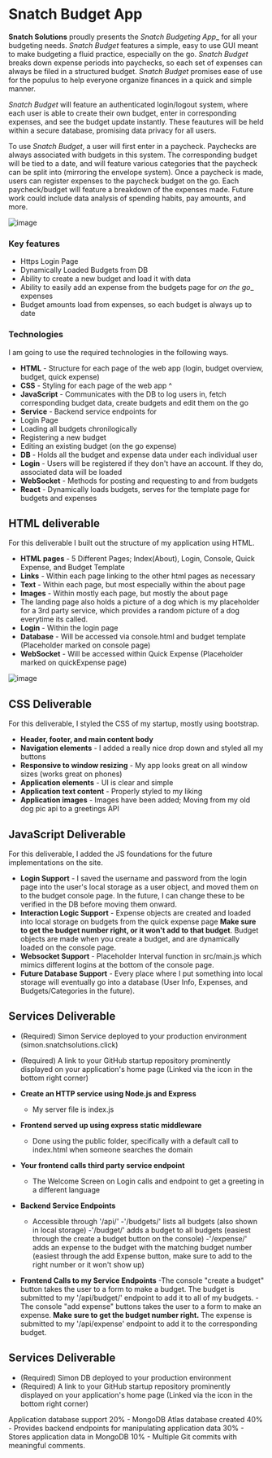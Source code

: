 # Snatch Budget App

  **Snatch Solutions** proudly presents the _Snatch Budgeting App__ for all your budgeting needs. _Snatch Budget_ features a simple, easy to use GUI meant to make budgeting a fluid practice, especially on the go. _Snatch Budget_ breaks down expense periods into paychecks, so each set of expenses can always be filed in a structured budget. _Snatch Budget_ promises ease of use for the populus to help everyone organize finances in a quick and simple manner.

  _Snatch Budget_ will feature an authenticated login/logout system, where each user is able to create their own budget, enter in corresponding expenses, and see the budget update instantly. These feautures will be held within a secure database, promising data privacy for all users.

  To use _Snatch Budget_, a user will first enter in a paycheck. Paychecks are always associated with budgets in this system. The corresponding budget will be tied to a date, and will feature various categories that the paycheck can be split into (mirroring the envelope system). Once a paycheck is made, users can register expenses to the paycheck budget on the go. Each paycheck/budget will feature a breakdown of the expenses made. Future work could include data analysis of spending habits, pay amounts, and more.

![image](https://github.com/Chaser2143/SnatchSolutions/assets/105551586/b6839700-19ad-416f-8e39-82f9c85086cc)

### Key features
- Https Login Page
- Dynamically Loaded Budgets from DB
- Ability to create a new budget and load it with data
- Ability to easily add an expense from the budgets page for _on the go__ expenses
- Budget amounts load from expenses, so each budget is always up to date

### Technologies

I am going to use the required technologies in the following ways.

- **HTML** - Structure for each page of the web app (login, budget overview, budget, quick expense)
- **CSS** - Styling for each page of the web app ^
- **JavaScript** - Communicates with the DB to log users in, fetch corresponding budget data, create budgets and edit them on the go
- **Service** - Backend service endpoints for
- Login Page
- Loading all budgets chronilogically
- Registering a new budget
- Editing an existing budget (on the go expense)
- **DB** - Holds all the budget and expense data under each individual user
- **Login** - Users will be registered if they don't have an account. If they do, associated data will be loaded
- **WebSocket** - Methods for posting and requesting to and from budgets
- **React** - Dynamically loads budgets, serves for the template page for budgets and expenses

## HTML deliverable

For this deliverable I built out the structure of my application using HTML.

- **HTML pages** - 5 Different Pages; Index(About), Login, Console, Quick Expense, and Budget Template
- **Links** - Within each page linking to the other html pages as necessary
- **Text** - Within each page, but most especially within the about page
- **Images** - Within mostly each page, but mostly the about page
- The landing page also holds a picture of a dog which is my placeholder for a 3rd party service, which provides a random picture of a dog everytime its called.
- **Login** - Within the login page
- **Database** - Will be accessed via console.html and budget template (Placeholder marked on console page)
- **WebSocket** - Will be accessed within Quick Expense (Placeholder marked on quickExpense page)

![image](https://github.com/Chaser2143/SnatchSolutions/assets/105551586/d409512d-5e20-4a57-923e-a88f9f6cd3d5)

## CSS Deliverable

For this deliverable, I styled the CSS of my startup, mostly using bootstrap.

- **Header, footer, and main content body**
- **Navigation elements** - I added a really nice drop down and styled all my buttons
- **Responsive to window resizing** - My app looks great on all window sizes (works great on phones)
- **Application elements** - UI is clear and simple
- **Application text content** - Properly styled to my liking
- **Application images** - Images have been added; Moving from my old dog pic api to a greetings API

## JavaScript Deliverable

For this deliverable, I added the JS foundations for the future implementations on the site.

- **Login Support** - I saved the username and password from the login page into the user's local storage as a user object, and moved them on to the budget console page. In the future, I can change these to be verified in the DB before moving them onward.
- **Interaction Logic Support** - Expense objects are created and loaded into local storage on budgets from the quick expense page **Make sure to get the budget number right, or it won't add to that budget**. Budget objects are made when you create a budget, and are dynamically loaded on the console page.
- **Websocket Support** - Placeholder Interval function in src/main.js which mimics different logins at the bottom of the console page.
- **Future Database Support** - Every place where I put something into local storage will eventually go into a database (User Info, Expenses, and Budgets/Categories in the future).

## Services Deliverable
- (Required) Simon Service deployed to your production environment (simon.snatchsolutions.click)
- (Required) A link to your GitHub startup repository prominently displayed on your application's home page (Linked via the icon in the bottom right corner)

- **Create an HTTP service using Node.js and Express** 
  - My server file is index.js
- **Frontend served up using express static middleware**
  - Done using the public folder, specifically with a default call to index.html when someone searches the domain
- **Your frontend calls third party service endpoint**
  - The Welcome Screen on Login calls and endpoint to get a greeting in a different language
- **Backend Service Endpoints**
  - Accessible through '/api/'
    -'/budgets/' lists all budgets (also shown in local storage)
    -'/budget/' adds a budget to all budgets (easiest through the create a budget button on the console)
    -'/expense/' adds an expense to the budget with the matching budget number (easiest through the add Expense button, make sure to add to the right number or it won't show up)
- **Frontend Calls to my Service Endpoints**
  -The console "create a budget" button takes the user to a form to make a budget. The budget is submitted to my '/api/budget/' endpoint to add it to all of my budgets.
  -The console "add expense" buttons takes the user to a form to make an expense. **Make sure to get the budget number right.** The expense is submitted to my '/api/expense' endpoint to add it to the corresponding budget. 

## Services Deliverable
- (Required) Simon DB deployed to your production environment
- (Required) A link to your GitHub startup repository prominently displayed on your application's home page (Linked via the icon in the bottom right corner)

Application database support
20% - MongoDB Atlas database created
40% - Provides backend endpoints for manipulating application data
30% - Stores application data in MongoDB
10% - Multiple Git commits with meaningful comments.

